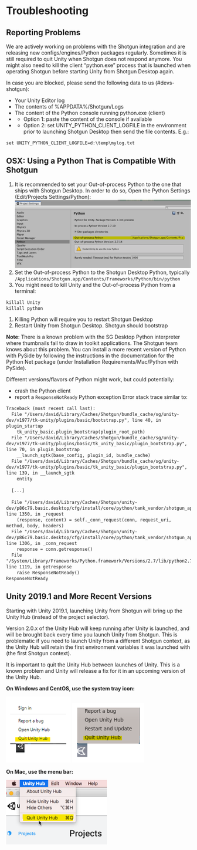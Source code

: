 # Troubleshooting
## Reporting Problems
We are actively working on problems with the Shotgun integration and are releasing new configs/engines/Python packages regularly. Sometimes it is still required to quit Unity when Shotgun does not respond anymore. You might also need to kill the client “python.exe” process that is launched when operating Shotgun before starting Unity from Shotgun Desktop again.

In case you are blocked, please send the following data to us (#devs-shotgun):
* Your Unity Editor log
* The contents of %APPDATA%/Shotgun/Logs
* The content of the Python console running python.exe (client)
* * Option 1: paste the content of the console if available
* * Option 2: set UNITY_PYTHON_CLIENT_LOGFILE in the environment prior to launching Shotgun Desktop then send the file contents. E.g.:
```
set UNITY_PYTHON_CLIENT_LOGFILE=d:\temp\mylog.txt
```

## OSX: Using a Python That is Compatible With Shotgun
1. It is recommended to set your Out-of-process Python to the one that ships with 
Shotgun Desktop. In order to do so, Open the Python Settings (Edit/Projects Settings/Python):
![Python Settings](images/python_settings.png)
1. Set the Out-of-process Python to the Shotgun Desktop Python, typically 
`/Applications/Shotgun.app/Contents/Frameworks/Python/bin/python`
1. You might need to kill Unity and the Out-of-process Python from a terminal:
```
killall Unity
killall python
```
1. Killing Python will require you to restart Shotgun Desktop
1. Restart Unity from Shotgun Desktop. Shotgun should bootstrap

**Note**: There is a known problem with the SG Desktop Python interpreter where
thumbnails fail to draw in toolkit applications. The Shotgun team knows about 
this problem. You can install a more recent version of Python with PySide by 
following the instructions in the documentation for the Python Net package
(under Installation Requirements/Mac/Python with PySide).

Different versions/flavors of Python might work, but could potentially:
* crash the Python client
* report a `ResponseNotReady` Python exception Error stack trace similar to:

```
Traceback (most recent call last):
  File "/Users/david/Library/Caches/Shotgun/bundle_cache/sg/unity-dev/v1977/tk-unity/plugins/basic/bootstrap.py", line 40, in plugin_startup
    tk_unity_basic.plugin_bootstrap(plugin_root_path)
  File "/Users/david/Library/Caches/Shotgun/bundle_cache/sg/unity-dev/v1977/tk-unity/plugins/basic/tk_unity_basic/plugin_bootstrap.py", line 70, in plugin_bootstrap
    __launch_sgtk(base_config, plugin_id, bundle_cache)
  File "/Users/david/Library/Caches/Shotgun/bundle_cache/sg/unity-dev/v1977/tk-unity/plugins/basic/tk_unity_basic/plugin_bootstrap.py", line 139, in __launch_sgtk
    entity

  [...]

  File "/Users/david/Library/Caches/Shotgun/unity-dev/p86c79.basic.desktop/cfg/install/core/python/tank_vendor/shotgun_api3/lib/httplib2/__init__.py", line 1350, in _request
    (response, content) = self._conn_request(conn, request_uri, method, body, headers)
  File "/Users/david/Library/Caches/Shotgun/unity-dev/p86c79.basic.desktop/cfg/install/core/python/tank_vendor/shotgun_api3/lib/httplib2/__init__.py", line 1306, in _conn_request
    response = conn.getresponse()
  File "/System/Library/Frameworks/Python.framework/Versions/2.7/lib/python2.7/httplib.py", line 1119, in getresponse
    raise ResponseNotReady()
ResponseNotReady
```

## Unity 2019.1 and More Recent Versions
Starting with Unity 2019.1, launching Unity from Shotgun will bring up the Unity 
Hub (instead of the project selector). 

Version 2.0.x of the Unity Hub will keep running after Unity is launched, and 
will be brought back every time you launch Unity from Shotgun. This is 
problematic if you need to launch Unity from a different Shotgun context, as 
the Unity Hub will retain the first environment variables it was launched with
(the first Shotgun context).

It is important to quit the Unity Hub between launches of Unity. This is a known 
problem and Unity will release a fix for it in an upcoming version of the Unity 
Hub.

**On Windows and CentOS, use the system tray icon:**

![quit_hub_win](images/quit_hub_win.png)
![quit_hub_lnx](images/quit_hub_lnx.png)

**On Mac, use the menu bar:**

![quit_hub_mac](images/quit_hub_mac.png)
